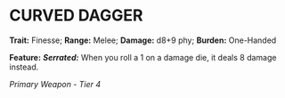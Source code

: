 # CURVED DAGGER

**Trait:** Finesse; **Range:** Melee; **Damage:** d8+9 phy; **Burden:** One-Handed

**Feature:** ***Serrated:*** When you roll a 1 on a damage die, it deals 8 damage instead.

*Primary Weapon - Tier 4*
